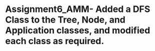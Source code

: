 # Assignment6_AMM- Added a DFS Class to the Tree, Node, and Application classes, and modified each class as required. 
